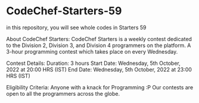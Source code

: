# CodeChef-Starters-59
in this repository, you will see whole codes in Starters 59

About CodeChef Starters:
CodeChef Starters is a weekly contest dedicated to the Division 2, Division 3, and Division 4 programmers on the platform. A 3-hour programming contest which takes place on every Wednesday. 

Contest Details:
Duration: 3 hours
Start Date: Wednesday, 5th October, 2022 at 20:00 HRS (IST)
End Date: Wednesday, 5th October, 2022 at 23:00 HRS (IST)

Eligibility Criteria: 
Anyone with a knack for Programming :P
Our contests are open to all the programmers across the globe.
